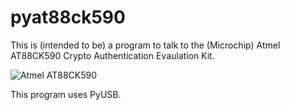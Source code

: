 # pyat88ck590
This is (intended to be) a program to talk to the (Microchip) Atmel
AT88CK590 Crypto Authentication Evaulation Kit.

![Atmel AT88CK590](https://ae01.alicdn.com/kf/HTB10jGYNpXXXXbgXFXXq6xXFXXXF/Spot-AT88CK590-CryptoAuthentication-ECC508-USB-Evaluation-Module-ATMEL.jpg)

This program uses PyUSB.
